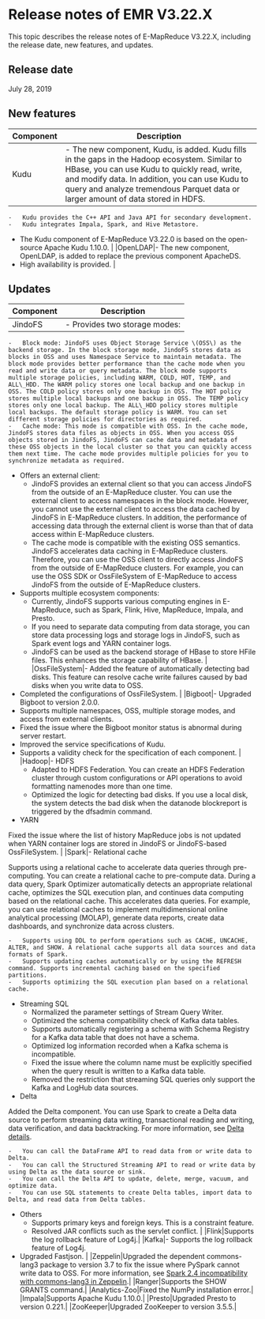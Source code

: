 # Release notes of EMR V3.22.X

This topic describes the release notes of E-MapReduce V3.22.X, including the release date, new features, and updates.

## Release date

July 28, 2019

## New features

|Component|Description|
|---------|-----------|
|Kudu|-   The new component, Kudu, is added. Kudu fills in the gaps in the Hadoop ecosystem. Similar to HBase, you can use Kudu to quickly read, write, and modify data. In addition, you can use Kudu to query and analyze tremendous Parquet data or larger amount of data stored in HDFS.
    -   Kudu provides the C++ API and Java API for secondary development.
    -   Kudu integrates Impala, Spark, and Hive Metastore.
-   The Kudu component of E-MapReduce V3.22.0 is based on the open-source Apache Kudu 1.10.0. |
|OpenLDAP|-   The new component, OpenLDAP, is added to replace the previous component ApacheDS.
-   High availability is provided. |

## Updates

|Component|Description|
|---------|-----------|
|JindoFS|-   Provides two storage modes:
    -   Block mode: JindoFS uses Object Storage Service \(OSS\) as the backend storage. In the block storage mode, JindoFS stores data as blocks in OSS and uses Namespace Service to maintain metadata. The block mode provides better performance than the cache mode when you read and write data or query metadata. The block mode supports multiple storage policies, including WARM, COLD, HOT, TEMP, and ALL\_HDD. The WARM policy stores one local backup and one backup in OSS. The COLD policy stores only one backup in OSS. The HOT policy stores multiple local backups and one backup in OSS. The TEMP policy stores only one local backup. The ALL\_HDD policy stores multiple local backups. The default storage policy is WARM. You can set different storage policies for directories as required.
    -   Cache mode: This mode is compatible with OSS. In the cache mode, JindoFS stores data files as objects in OSS. When you access OSS objects stored in JindoFS, JindoFS can cache data and metadata of these OSS objects in the local cluster so that you can quickly access them next time. The cache mode provides multiple policies for you to synchronize metadata as required.
-   Offers an external client:
    -   JindoFS provides an external client so that you can access JindoFS from the outside of an E-MapReduce cluster. You can use the external client to access namespaces in the block mode. However, you cannot use the external client to access the data cached by JindoFS in E-MapReduce clusters. In addition, the performance of accessing data through the external client is worse than that of data access within E-MapReduce clusters.
    -   The cache mode is compatible with the existing OSS semantics. JindoFS accelerates data caching in E-MapReduce clusters. Therefore, you can use the OSS client to directly access JindoFS from the outside of E-MapReduce clusters. For example, you can use the OSS SDK or OssFileSystem of E-MapReduce to access JindoFS from the outside of E-MapReduce clusters.
-   Supports multiple ecosystem components:
    -   Currently, JindoFS supports various computing engines in E-MapReduce, such as Spark, Flink, Hive, MapReduce, Impala, and Presto.
    -   If you need to separate data computing from data storage, you can store data processing logs and storage logs in JindoFS, such as Spark event logs and YARN container logs.
    -   JindoFS can be used as the backend storage of HBase to store HFile files. This enhances the storage capability of HBase. |
|OssFileSystem|-   Added the feature of automatically detecting bad disks. This feature can resolve cache write failures caused by bad disks when you write data to OSS.
-   Completed the configurations of OssFileSystem. |
|Bigboot|-   Upgraded Bigboot to version 2.0.0.
-   Supports multiple namespaces, OSS, multiple storage modes, and access from external clients.
-   Fixed the issue where the Bigboot monitor status is abnormal during server restart.
-   Improved the service specifications of Kudu.
-   Supports a validity check for the specification of each component. |
|Hadoop|-   HDFS
    -   Adapted to HDFS Federation. You can create an HDFS Federation cluster through custom configurations or API operations to avoid formatting namenodes more than one time.
    -   Optimized the logic for detecting bad disks. If you use a local disk, the system detects the bad disk when the datanode blockreport is triggered by the dfsadmin command.
-   YARN

Fixed the issue where the list of history MapReduce jobs is not updated when YARN container logs are stored in JindoFS or JindoFS-based OssFileSystem. |
|Spark|-   Relational cache

Supports using a relational cache to accelerate data queries through pre-computing. You can create a relational cache to pre-compute data. During a data query, Spark Optimizer automatically detects an appropriate relational cache, optimizes the SQL execution plan, and continues data computing based on the relational cache. This accelerates data queries. For example, you can use relational caches to implement multidimensional online analytical processing \(MOLAP\), generate data reports, create data dashboards, and synchronize data across clusters.

    -   Supports using DDL to perform operations such as CACHE, UNCACHE, ALTER, and SHOW. A relational cache supports all data sources and data formats of Spark.
    -   Supports updating caches automatically or by using the REFRESH command. Supports incremental caching based on the specified partitions.
    -   Supports optimizing the SQL execution plan based on a relational cache.
-   Streaming SQL
    -   Normalized the parameter settings of Stream Query Writer.
    -   Optimized the schema compatibility check of Kafka data tables.
    -   Supports automatically registering a schema with Schema Registry for a Kafka data table that does not have a schema.
    -   Optimized log information recorded when a Kafka schema is incompatible.
    -   Fixed the issue where the column name must be explicitly specified when the query result is written to a Kafka data table.
    -   Removed the restriction that streaming SQL queries only support the Kafka and LogHub data sources.
-   Delta

Added the Delta component. You can use Spark to create a Delta data source to perform streaming data writing, transactional reading and writing, data verification, and data backtracking. For more information, see [Delta details](https://github.com/delta-io/delta).

    -   You can call the DataFrame API to read data from or write data to Delta.
    -   You can call the Structured Streaming API to read or write data by using Delta as the data source or sink.
    -   You can call the Delta API to update, delete, merge, vacuum, and optimize data.
    -   You can use SQL statements to create Delta tables, import data to Delta, and read data from Delta tables.
-   Others
    -   Supports primary keys and foreign keys. This is a constraint feature.
    -   Resolved JAR conflicts such as the servlet conflict. |
|Flink|Supports the log rollback feature of Log4j.|
|Kafka|-   Supports the log rollback feature of Log4j.
-   Upgraded Fastjson. |
|Zeppelin|Upgraded the dependent commons-lang3 package to version 3.7 to fix the issue where PySpark cannot write data to OSS. For more information, see [Spark 2.4 incompatibility with commons-lang3 in Zeppelin](https://issues.apache.org/jira/browse/ZEPPELIN-3939).|
|Ranger|Supports the SHOW GRANTS command.|
|Analytics-Zoo|Fixed the NumPy installation error.|
|Impala|Supports Apache Kudu 1.10.0.|
|Presto|Upgraded Presto to version 0.221.|
|ZooKeeper|Upgraded ZooKeeper to version 3.5.5.|

